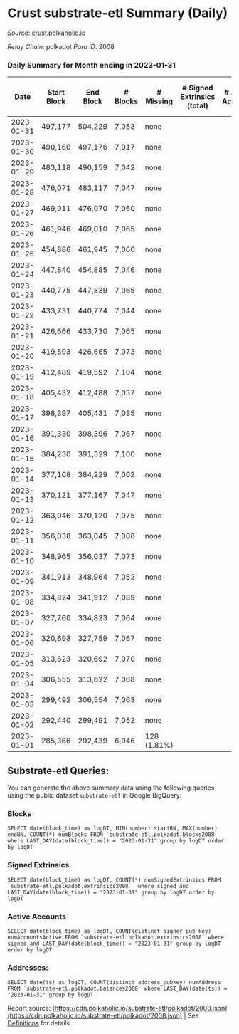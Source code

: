 # Crust substrate-etl Summary (Daily)

_Source_: [crust.polkaholic.io](https://crust.polkaholic.io)

*Relay Chain*: polkadot
*Para ID*: 2008



### Daily Summary for Month ending in 2023-01-31


| Date | Start Block | End Block | # Blocks | # Missing | # Signed Extrinsics (total) | # Active Accounts | # Addresses with Balances | # Events | # Transfers | # XCM Transfers In | # XCM Transfers Out |
| ---- | ----------- | --------- | -------- | --------- | --------------------------- | ----------------- | ------------------------- | -------- | ----------- | ------------------ | ------------------- |
| 2023-01-31 | 497,177 | 504,229 | 7,053 | none  |  |  | 974 |  |   |   |   |
| 2023-01-30 | 490,160 | 497,176 | 7,017 | none  |  |  | 973 |  |   |   |   |
| 2023-01-29 | 483,118 | 490,159 | 7,042 | none  |  |  | 972 |  |   |   |   |
| 2023-01-28 | 476,071 | 483,117 | 7,047 | none  |  |  | 972 |  |   |   |   |
| 2023-01-27 | 469,011 | 476,070 | 7,060 | none  |  |  | 972 |  |   |   |   |
| 2023-01-26 | 461,946 | 469,010 | 7,065 | none  |  |  | 972 |  |   |   |   |
| 2023-01-25 | 454,886 | 461,945 | 7,060 | none  |  |  | 972 |  |   |   |   |
| 2023-01-24 | 447,840 | 454,885 | 7,046 | none  |  |  | 972 |  |   |   |   |
| 2023-01-23 | 440,775 | 447,839 | 7,065 | none  |  |  | 972 |  |   |   |   |
| 2023-01-22 | 433,731 | 440,774 | 7,044 | none  |  |  | 972 |  |   |   |   |
| 2023-01-21 | 426,666 | 433,730 | 7,065 | none  |  |  | 972 |  |   |   |   |
| 2023-01-20 | 419,593 | 426,665 | 7,073 | none  |  |  | 972 |  |   |   |   |
| 2023-01-19 | 412,489 | 419,592 | 7,104 | none  |  |  | 971 |  |   |   |   |
| 2023-01-18 | 405,432 | 412,488 | 7,057 | none  |  |  | 971 |  |   |   |   |
| 2023-01-17 | 398,397 | 405,431 | 7,035 | none  |  |  | 971 |  |   |   |   |
| 2023-01-16 | 391,330 | 398,396 | 7,067 | none  |  |  | 16 |  |   |   |   |
| 2023-01-15 | 384,230 | 391,329 | 7,100 | none  |  |  | 16 |  |   |   |   |
| 2023-01-14 | 377,168 | 384,229 | 7,062 | none  |  |  | 16 |  |   |   |   |
| 2023-01-13 | 370,121 | 377,167 | 7,047 | none  |  |  | 16 |  |   |   |   |
| 2023-01-12 | 363,046 | 370,120 | 7,075 | none  |  |  | 16 |  |   |   |   |
| 2023-01-11 | 356,038 | 363,045 | 7,008 | none  |  |  | 15 |  |   |   |   |
| 2023-01-10 | 348,965 | 356,037 | 7,073 | none  |  |  | 9 |  |   |   |   |
| 2023-01-09 | 341,913 | 348,964 | 7,052 | none  |  |  | 9 |  |   |   |   |
| 2023-01-08 | 334,824 | 341,912 | 7,089 | none  |  |  | 9 |  |   |   |   |
| 2023-01-07 | 327,760 | 334,823 | 7,064 | none  |  |  | 9 |  |   |   |   |
| 2023-01-06 | 320,693 | 327,759 | 7,067 | none  |  |  | 9 |  |   |   |   |
| 2023-01-05 | 313,623 | 320,692 | 7,070 | none  |  |  | 9 |  |   |   |   |
| 2023-01-04 | 306,555 | 313,622 | 7,068 | none  |  |  | 9 |  |   |   |   |
| 2023-01-03 | 299,492 | 306,554 | 7,063 | none  |  |  | 9 |  |   |   |   |
| 2023-01-02 | 292,440 | 299,491 | 7,052 | none  |  |  | 9 |  |   |   |   |
| 2023-01-01 | 285,366 | 292,439 | 6,946 | 128 (1.81%) |  |  | 9 | 13,896 |   |   |   |

## Substrate-etl Queries:
You can generate the above summary data using the following queries using the public dataset `substrate-etl` in Google BigQuery:


### Blocks
```
SELECT date(block_time) as logDT, MIN(number) startBN, MAX(number) endBN, COUNT(*) numBlocks FROM `substrate-etl.polkadot.blocks2008`  where LAST_DAY(date(block_time)) = "2023-01-31" group by logDT order by logDT
```


### Signed Extrinsics
```
SELECT date(block_time) as logDT, COUNT(*) numSignedExtrinsics FROM `substrate-etl.polkadot.extrinsics2008`  where signed and LAST_DAY(date(block_time)) = "2023-01-31" group by logDT order by logDT
```


### Active Accounts
```
SELECT date(block_time) as logDT, COUNT(distinct signer_pub_key) numAccountsActive FROM `substrate-etl.polkadot.extrinsics2008` where signed and LAST_DAY(date(block_time)) = "2023-01-31" group by logDT order by logDT
```


### Addresses:
```
SELECT date(ts) as logDT, COUNT(distinct address_pubkey) numAddress FROM `substrate-etl.polkadot.balances2008` where LAST_DAY(date(ts)) = "2023-01-31" group by logDT
```



Report source: [https://cdn.polkaholic.io/substrate-etl/polkadot/2008.json](https://cdn.polkaholic.io/substrate-etl/polkadot/2008.json) | See [Definitions](/DEFINITIONS.md) for details
